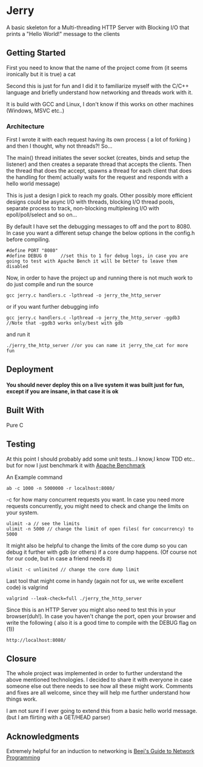 # Jerry

A basic skeleton for a Multi-threading HTTP Server with Blocking I/O that prints a "Hello World!" message to the clients

## Getting Started

First you need to know that the name of the project come from (it seems ironically but it is true) a cat

Second this is just for fun and I did it to familiarize myself with the C/C++ language and briefly understand how networking and threads work with it.

It is build with GCC and Linux, I don't know if this works on other machines (Windows, MSVC etc..)

### Architecture
First I wrote it with each request having its own process ( a lot of forking ) and then I thought, why not threads?! So...

The main() thread initiates the sever socket (creates, binds and setup the listener) and then creates a separate thread that accepts the clients. 
Then the thread that does the accept, spawns a thread for each client that does the handling for them( actually waits for the request and responds with a hello world message)

This is just a design I pick to reach my goals. Other possibly more efficient designs could be async I/O with threads, blocking I/O thread pools, separate process to track, non-blocking multiplexing I/O with epoll/poll/select and so on...

By default I have set the debugging messages to off and the port to 8080. In case you want a different setup change the below options in the config.h before compiling.
```
#define PORT "8080" 
#define DEBUG 0     //set this to 1 for debug logs, in case you are going to test with Apache Bench it will be better to leave them disabled
``` 

Now, in order to have the project up and running there is not much work to do just compile and run the source

```
gcc jerry.c handlers.c -lpthread -o jerry_the_http_server
```

or if you want further debugging info

```
gcc jerry.c handlers.c -lpthread -o jerry_the_http_server -ggdb3 //Note that -ggdb3 works only/best with gdb
```
and run it

```
./jerry_the_http_server //or you can name it jerry_the_cat for more fun
```

## Deployment

#### You should never deploy this on a live system it was built just for fun, except if you are insane, in that case it is ok

## Built With

Pure C

## Testing
At this point I should probably add some unit tests...I know,I know TDD etc.. but for now I just benchmark it with [Apache Benchmark](https://httpd.apache.org/docs/2.4/programs/ab.html)

An Example command
```
ab -c 1000 -n 5000000 -r localhost:8080/
```
-c for how many concurrent requests you want. In case you need more requests concurrently, you might need to check and change the limits on your system.
```
ulimit -a // see the limits
ulimit -n 5000 // change the limit of open files( for concurrency) to 5000
```

It might also be helpful to change the limits of the core dump so you can debug it further with gdb (or others) if a core dump happens. (Of course not for our code, but in case a friend needs it)
```
ulimit -c unlimited // change the core dump limit
```

Last tool that might come in handy (again not for us, we write excellent code) is valgrind
```
valgrind --leak-check=full ./jerry_the_http_server
```

Since this is an HTTP Server you might also need to test this in your browser(duh!). In case you haven't change the port, open your browser and write the following ( also it is a good time to compile with the DEBUG flag on (1))
```
http://localhost:8080/
```

## Closure
The whole project was implemented in order to further understand the above mentioned technologies. I decided to share it with everyone in case someone else out there needs to see how all these might work. Comments and fixes are all welcome, since they  will help me further understand how things work.

I am not sure if I ever going to extend this from a basic hello world message.(but I am flirting with a GET/HEAD parser)

## Acknowledgments

Extremely helpful for an induction to networking is [Beej's Guide to Network Programming](https://beej.us/guide/bgnet/)

